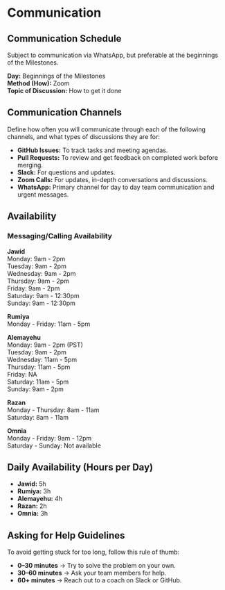 # Communication

## Communication Schedule

Subject to communication via WhatsApp, but preferable at the beginnings of the Milestones.

**Day:** Beginnings of the Milestones  
**Method (How):** Zoom  
**Topic of Discussion:** How to get it done

## Communication Channels

Define how often you will communicate through each of the following channels, and
what types of discussions they are for:

- **GitHub Issues:** To track tasks and meeting agendas.
- **Pull Requests:** To review and get feedback on completed work before merging.
- **Slack:** For questions and updates.
- **Zoom Calls:** For updates, in-depth conversations and discussions.
- **WhatsApp:** Primary channel for day to day team communication and urgent messages.

## Availability

### Messaging/Calling Availability

**Jawid**  
Monday: 9am - 2pm  
Tuesday: 9am - 2pm  
Wednesday: 9am - 2pm  
Thursday: 9am - 2pm  
Friday: 9am - 2pm  
Saturday: 9am - 12:30pm  
Sunday: 9am - 12:30pm

**Rumiya**  
Monday - Friday: 11am - 5pm

**Alemayehu**  
Monday: 9am - 2pm (PST)  
Tuesday: 9am - 2pm  
Wednesday: 11am - 5pm  
Thursday: 11am - 5pm  
Friday: NA  
Saturday: 11am - 5pm  
Sunday: 9am - 2pm

**Razan**  
Monday - Thursday: 8am - 11am  
Saturday: 8am - 11am

**Omnia**  
Monday - Friday: 9am - 12pm  
Saturday - Sunday: Not available

## Daily Availability (Hours per Day)

- **Jawid:** 5h  
- **Rumiya:** 3h  
- **Alemayehu:** 4h  
- **Razan:** 2h  
- **Omnia:** 3h

## Asking for Help Guidelines

To avoid getting stuck for too long, follow this rule of thumb:

- **0–30 minutes** → Try to solve the problem on your own.  
- **30–60 minutes** → Ask your team members for help.  
- **60+ minutes** → Reach out to a coach on Slack or GitHub.
